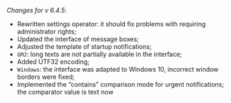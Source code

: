 _Changes for v 6.4.5_:
- Rewritten settings operator: it should fix problems with requiring administrator rights;
- Updated the interface of message boxes;
- Adjusted the template of startup notifications;
- `GMJ`: long texts are not partially available in the interface;
- Added UTF32 encoding;
- `Windows`: the interface was adapted to Windows 10, incorrect window borders were fixed;
- Implemented the “contains” comparison mode for urgent notifications; the comparator value is text now
